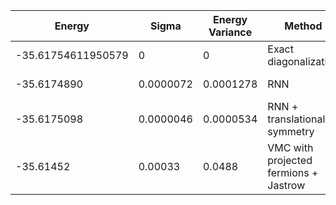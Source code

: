 | Energy                | Sigma           | Energy Variance  | Method                                                           | Data Repository                     |
|-----------------------|-----------------|------------------|------------------------------------------------------------------|-------------------------------------|
| -35.61754611950579    | 0               | 0                | Exact diagonalization                                            | N/A                                 |
| -35.6174890           | 0.0000072       | 0.0001278        | RNN                                                              | To be published                     |
| -35.6175098           | 0.0000046       | 0.0000534        | RNN + translational symmetry                                     | To be published                     |
|    -35.61452           |   0.00033         |  0.0488            |  VMC with projected fermions + Jastrow                        |                                     |
